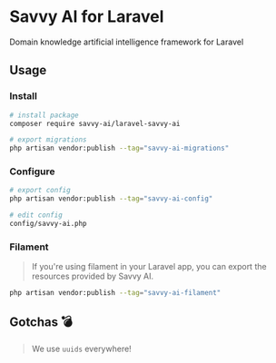 # Savvy AI for Laravel
Domain knowledge artificial intelligence framework for Laravel

## Usage

### Install
```bash
# install package
composer require savvy-ai/laravel-savvy-ai

# export migrations
php artisan vendor:publish --tag="savvy-ai-migrations"
```

### Configure
```bash
# export config
php artisan vendor:publish --tag="savvy-ai-config"

# edit config
config/savvy-ai.php
```

### Filament
> If you're using filament in your Laravel app, you can export the resources provided by Savvy AI.
>
```bash
php artisan vendor:publish --tag="savvy-ai-filament"
```

## Gotchas 💣
> We use `uuids` everywhere!

